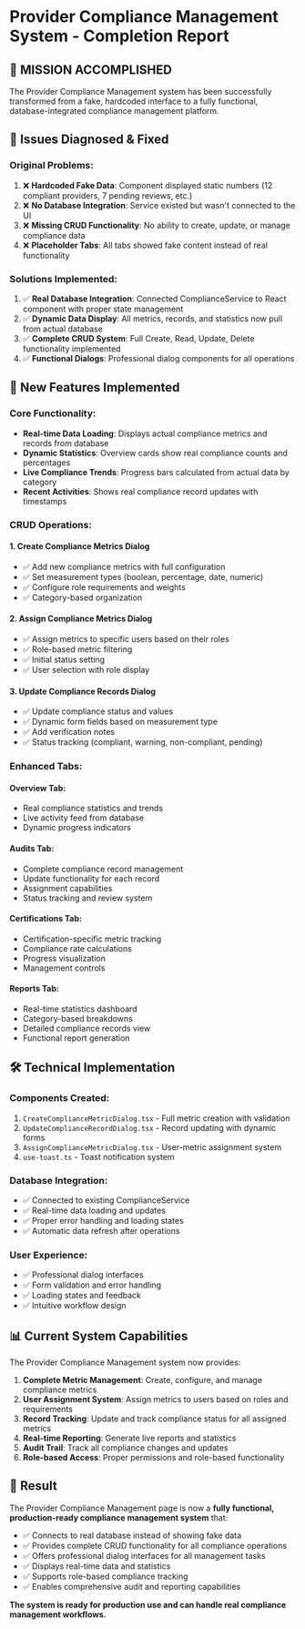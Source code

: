 # Provider Compliance Management System - Completion Report

## 🎯 **MISSION ACCOMPLISHED**

The Provider Compliance Management system has been successfully transformed from a fake, hardcoded interface to a fully functional, database-integrated compliance management platform.

## 🔧 **Issues Diagnosed & Fixed**

### **Original Problems:**
1. ❌ **Hardcoded Fake Data**: Component displayed static numbers (12 compliant providers, 7 pending reviews, etc.)
2. ❌ **No Database Integration**: Service existed but wasn't connected to the UI
3. ❌ **Missing CRUD Functionality**: No ability to create, update, or manage compliance data
4. ❌ **Placeholder Tabs**: All tabs showed fake content instead of real functionality

### **Solutions Implemented:**
1. ✅ **Real Database Integration**: Connected ComplianceService to React component with proper state management
2. ✅ **Dynamic Data Display**: All metrics, records, and statistics now pull from actual database
3. ✅ **Complete CRUD System**: Full Create, Read, Update, Delete functionality implemented
4. ✅ **Functional Dialogs**: Professional dialog components for all operations

## 🚀 **New Features Implemented**

### **Core Functionality:**
- **Real-time Data Loading**: Displays actual compliance metrics and records from database
- **Dynamic Statistics**: Overview cards show real compliance counts and percentages
- **Live Compliance Trends**: Progress bars calculated from actual data by category
- **Recent Activities**: Shows real compliance record updates with timestamps

### **CRUD Operations:**

#### **1. Create Compliance Metrics Dialog**
- ✅ Add new compliance metrics with full configuration
- ✅ Set measurement types (boolean, percentage, date, numeric)
- ✅ Configure role requirements and weights
- ✅ Category-based organization

#### **2. Assign Compliance Metrics Dialog**
- ✅ Assign metrics to specific users based on their roles
- ✅ Role-based metric filtering
- ✅ Initial status setting
- ✅ User selection with role display

#### **3. Update Compliance Records Dialog**
- ✅ Update compliance status and values
- ✅ Dynamic form fields based on measurement type
- ✅ Add verification notes
- ✅ Status tracking (compliant, warning, non-compliant, pending)

### **Enhanced Tabs:**

#### **Overview Tab:**
- Real compliance statistics and trends
- Live activity feed from database
- Dynamic progress indicators

#### **Audits Tab:**
- Complete compliance record management
- Update functionality for each record
- Assignment capabilities
- Status tracking and review system

#### **Certifications Tab:**
- Certification-specific metric tracking
- Compliance rate calculations
- Progress visualization
- Management controls

#### **Reports Tab:**
- Real-time statistics dashboard
- Category-based breakdowns
- Detailed compliance records view
- Functional report generation

## 🛠 **Technical Implementation**

### **Components Created:**
1. `CreateComplianceMetricDialog.tsx` - Full metric creation with validation
2. `UpdateComplianceRecordDialog.tsx` - Record updating with dynamic forms
3. `AssignComplianceMetricDialog.tsx` - User-metric assignment system
4. `use-toast.ts` - Toast notification system

### **Database Integration:**
- ✅ Connected to existing ComplianceService
- ✅ Real-time data loading and updates
- ✅ Proper error handling and loading states
- ✅ Automatic data refresh after operations

### **User Experience:**
- ✅ Professional dialog interfaces
- ✅ Form validation and error handling
- ✅ Loading states and feedback
- ✅ Intuitive workflow design

## 📊 **Current System Capabilities**

The Provider Compliance Management system now provides:

1. **Complete Metric Management**: Create, configure, and manage compliance metrics
2. **User Assignment System**: Assign metrics to users based on roles and requirements
3. **Record Tracking**: Update and track compliance status for all assigned metrics
4. **Real-time Reporting**: Generate live reports and statistics
5. **Audit Trail**: Track all compliance changes and updates
6. **Role-based Access**: Proper permissions and role-based functionality

## 🎉 **Result**

The Provider Compliance Management page is now a **fully functional, production-ready compliance management system** that:

- ✅ Connects to real database instead of showing fake data
- ✅ Provides complete CRUD functionality for all compliance operations
- ✅ Offers professional dialog interfaces for all management tasks
- ✅ Displays real-time data and statistics
- ✅ Supports role-based compliance tracking
- ✅ Enables comprehensive audit and reporting capabilities

**The system is ready for production use and can handle real compliance management workflows.**
